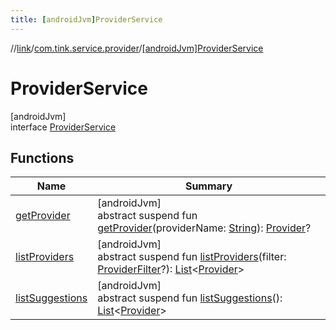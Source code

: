 ```yaml
---
title: [androidJvm]ProviderService
---
```

//[link](../../../index.html)/[com.tink.service.provider](../index.html)/[[androidJvm]ProviderService](index.html)



# ProviderService



[androidJvm]\
interface [ProviderService](index.html)



## Functions


| Name | Summary |
|---|---|
| [getProvider](get-provider.html) | [androidJvm]<br>abstract suspend fun [getProvider](get-provider.html)(providerName: [String](https://kotlinlang.org/api/latest/jvm/stdlib/kotlin/-string/index.html)): [Provider](../../com.tink.model.provider/[android-jvm]-provider/index.html)? |
| [listProviders](list-providers.html) | [androidJvm]<br>abstract suspend fun [listProviders](list-providers.html)(filter: [ProviderFilter](../[android-jvm]-provider-filter/index.html)?): [List](https://kotlinlang.org/api/latest/jvm/stdlib/kotlin.collections/-list/index.html)&lt;[Provider](../../com.tink.model.provider/[android-jvm]-provider/index.html)&gt; |
| [listSuggestions](list-suggestions.html) | [androidJvm]<br>abstract suspend fun [listSuggestions](list-suggestions.html)(): [List](https://kotlinlang.org/api/latest/jvm/stdlib/kotlin.collections/-list/index.html)&lt;[Provider](../../com.tink.model.provider/[android-jvm]-provider/index.html)&gt; |

